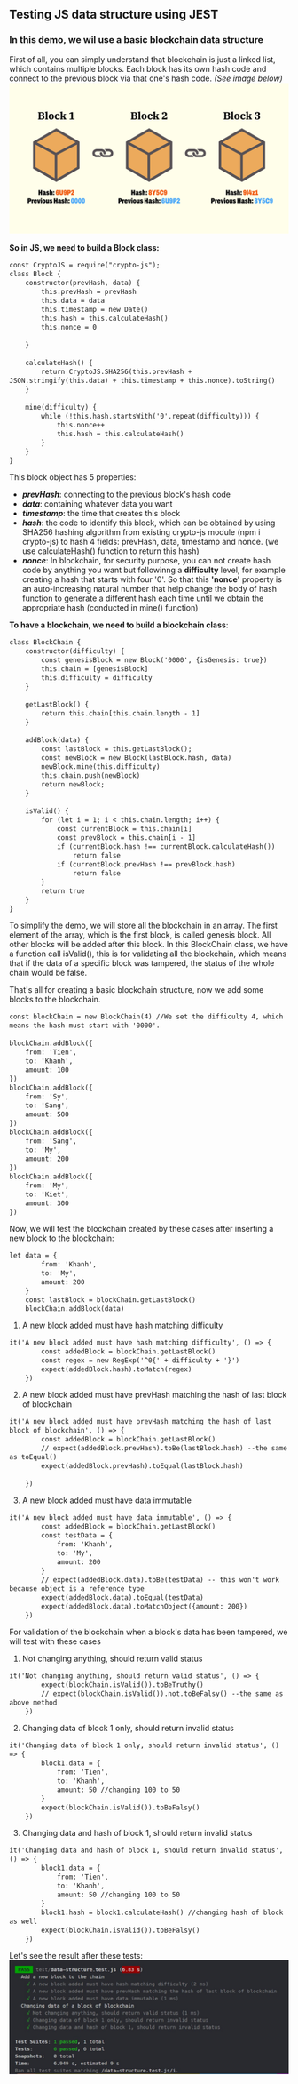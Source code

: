 ## Testing JS data structure using JEST
### In this demo, we wil use a basic blockchain data structure 
First of all, you can simply understand that blockchain is just a linked list, which contains multiple blocks. Each block has its own hash code and connect to the previous block via that one's hash code.
*(See image below)*
![Blockchain-illustration](../images/blockchain-image.jpg)

**So in JS, we need to build a Block class:**
```JS
const CryptoJS = require("crypto-js");
class Block {
    constructor(prevHash, data) {
        this.prevHash = prevHash
        this.data = data
        this.timestamp = new Date()
        this.hash = this.calculateHash()
        this.nonce = 0

    }

    calculateHash() {
        return CryptoJS.SHA256(this.prevHash + JSON.stringify(this.data) + this.timestamp + this.nonce).toString()
    }
  
    mine(difficulty) {
        while (!this.hash.startsWith('0'.repeat(difficulty))) {
            this.nonce++
            this.hash = this.calculateHash()
        }
    }
}
```

This block object has 5 properties: 
* ***prevHash***: connecting to the previous block's hash code
* ***data***: containing whatever data you want
* ***timestamp***: the time that creates this block
* ***hash***: the code to identify this block, which can be obtained by using SHA256 hashing algorithm from existing crypto-js module (npm i crypto-js) to hash 4 fields: prevHash, data, timestamp and nonce. (we use calculateHash() function to return this hash)
* ***nonce***: In blockchain, for security purpose, you can not create hash code by anything you want but followinng a **difficulty** level, for example creating a hash that starts with four '0'. So that this **'nonce'** property is an auto-increasing natural number that help change the body of hash function to generate a different hash each time until we obtain the appropriate hash (conducted in mine() function)

**To have a blockchain, we need to build a blockchain class**:
```JS
class BlockChain {
    constructor(difficulty) {
        const genesisBlock = new Block('0000', {isGenesis: true})
        this.chain = [genesisBlock]
        this.difficulty = difficulty
    }
  
    getLastBlock() {
        return this.chain[this.chain.length - 1]
    }

    addBlock(data) {
        const lastBlock = this.getLastBlock();
        const newBlock = new Block(lastBlock.hash, data)
        newBlock.mine(this.difficulty)
        this.chain.push(newBlock)
        return newBlock;
    }

    isValid() {
        for (let i = 1; i < this.chain.length; i++) {
            const currentBlock = this.chain[i]
            const prevBlock = this.chain[i - 1]
            if (currentBlock.hash !== currentBlock.calculateHash())
                return false
            if (currentBlock.prevHash !== prevBlock.hash)
                return false
        }
        return true
    }
}
```
To simplify the demo, we will store all the blockchain in an array. The first element of the array, which is the first block, is called genesis block. All other blocks will be added after this block. 
In this BlockChain class, we have a function call isValid(), this is for validating all the blockchain, which means that if the data of a specific block was tampered, the status of the whole chain would be false.

That's all for creating a basic blockchain structure, now we add some blocks to the blockchain.
```JS
const blockChain = new BlockChain(4) //We set the difficulty 4, which means the hash must start with '0000'.

blockChain.addBlock({
    from: 'Tien',
    to: 'Khanh',
    amount: 100
})
blockChain.addBlock({
    from: 'Sy',
    to: 'Sang',
    amount: 500
})
blockChain.addBlock({
    from: 'Sang',
    to: 'My',
    amount: 200
})
blockChain.addBlock({
    from: 'My',
    to: 'Kiet',
    amount: 300
})
```

Now, we will test the blockchain created by these cases after inserting a new block to the blockchain:
```JS
let data = {
        from: 'Khanh',
        to: 'My',
        amount: 200
    }
    const lastBlock = blockChain.getLastBlock()
    blockChain.addBlock(data)
```
1. A new block added must have hash matching difficulty
```JS
it('A new block added must have hash matching difficulty', () => {
        const addedBlock = blockChain.getLastBlock()
        const regex = new RegExp('^0{' + difficulty + '}')
        expect(addedBlock.hash).toMatch(regex)
    })
```

2. A new block added must have prevHash matching the hash of last block of blockchain
```JS
it('A new block added must have prevHash matching the hash of last block of blockchain', () => {
        const addedBlock = blockChain.getLastBlock()
        // expect(addedBlock.prevHash).toBe(lastBlock.hash) --the same as toEqual()
        expect(addedBlock.prevHash).toEqual(lastBlock.hash)

    })
```

3. A new block added must have data immutable
```JS
it('A new block added must have data immutable', () => {
        const addedBlock = blockChain.getLastBlock()
        const testData = {
            from: 'Khanh',
            to: 'My',
            amount: 200
        }
        // expect(addedBlock.data).toBe(testData) -- this won't work because object is a reference type
        expect(addedBlock.data).toEqual(testData)
        expect(addedBlock.data).toMatchObject({amount: 200})
    })
```

For validation of the blockchain when a block's data has been tampered, we will test with these cases
1. Not changing anything, should return valid status
```JS
it('Not changing anything, should return valid status', () => {
        expect(blockChain.isValid()).toBeTruthy()
        // expect(blockChain.isValid()).not.toBeFalsy() --the same as above method
    })
```

2. Changing data of block 1 only, should return invalid status
```JS
it('Changing data of block 1 only, should return invalid status', () => {
        block1.data = {
            from: 'Tien',
            to: 'Khanh',
            amount: 50 //changing 100 to 50
        }
        expect(blockChain.isValid()).toBeFalsy()
    })
```

3. Changing data and hash of block 1, should return invalid status
```JS
it('Changing data and hash of block 1, should return invalid status', () => {
        block1.data = {
            from: 'Tien',
            to: 'Khanh',
            amount: 50 //changing 100 to 50
        }
        block1.hash = block1.calculateHash() //changing hash of block as well
        expect(blockChain.isValid()).toBeFalsy()
    })
```

Let's see the result after these tests: 
![Result after tests](../images/test-result.jpg)